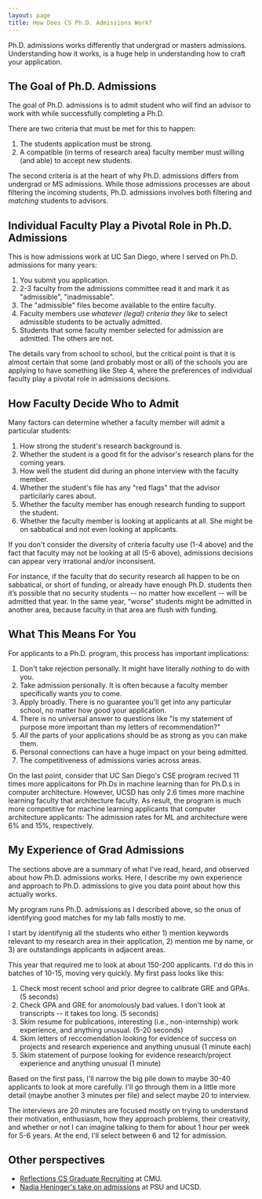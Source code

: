 ```yaml
---
layout: page
title: How Does CS Ph.D. Admissions Work?
--- 
```


Ph.D. admissions works differently that undergrad or masters admissions.
Understanding how it works, is a huge help in understanding how to craft your
application.

## The Goal of Ph.D. Admissions

The goal of Ph.D. admissions is to admit student who will find an advisor to
work with while successfully completing a Ph.D.

There are two criteria that must be met for this to happen:

1. The students application must be strong.
2. A compatible (in terms of research area) faculty member must willing (and able) to accept new students.

The second criteria is at the heart of why Ph.D. admissions differs from
undergrad or MS admissions.  While those admissions processes are about
filtering the incoming students, Ph.D. admissions involves both filtering and
*matching* students to advisors.

## Individual Faculty Play a Pivotal Role in Ph.D. Admissions

This is how admissions work at UC San Diego, where I served on Ph.D. admissions for
many years:

1. You submit you application.
2. 2-3 faculty from the admissions committee read it and mark it as "admissible", "inadmissable".
3. The "admissible" files become available to the entire faculty.
4. Faculty members use *whatever (legal) criteria they like* to select admissible students to be actually admitted.
5. Students that some faculty member selected for admission are admitted.  The others are not.

The details vary from school to school, but the critical point is
that it is almost certain that some (and probably most or all) of the schools
you are applying to have something like Step 4, where the preferences of
individual faculty play a pivotal role in admissions decisions.

## How Faculty Decide Who to Admit

Many factors can determine whether a faculty member will admit a particular students:

1. How strong the student's research background is.
2. Whether the student is a good fit for the advisor's research plans for the coming years.
3. How well the student did during an phone interview with the faculty member.
4. Whether the student's file has any "red flags" that the advisor particilarly cares about.
5. Whether the faculty member has enough research funding to support the student.
6. Whether the faculty member is looking at applicants at all.  She might be on sabbatical and not even looking at applicants.

If you don't consider the diversity of criteria faculty use (1-4 above) and the
fact that faculty may not be looking at all (5-6 above), admissions decisions
can appear very irrational and/or inconsisent.

For instance, if the faculty that do security research all happen to be on
sabbatical, or short of funding, or already have enough Ph.D. students then
it’s possible that no security students -- no matter how excellent -- will be
admitted that year.  In the same year, “worse” students might be admitted in
another area, because faculty in that area are flush with funding.

## What This Means For You

For applicants to a Ph.D. program, this process has important implications:

1. Don't take rejection personally.  It might have literally _nothing_ to do with you.
2. Take admission personally.  It is often because a faculty member specifically wants *you* to come.
3. Apply broadly.  There is no guarantee you'll get into any particular school, no matter how good your application.
4. There is no universal answer to questions like "Is my statement of purpose more important than my letters of recommendation?"
5. *All* the parts of your applications should be as strong as you can make them.
6. Personal connections can have a huge impact on your being admitted.
7. The competitiveness of admissions varies across areas.

On the last point, consider that UC San Diego's CSE program recived 11 times
more applicaitons for Ph.Ds in machine learning than for Ph.D.s in computer
architecture.  However, UCSD has only 2.6 times more machine learning faculty
that architecture faculty.  As result, the program is much more competitive for
machine learning applicants that computer architecture applicants: The
admission rates for ML and architecture were 6% and 15%, respectively.

## My Experience of Grad Admissions

The sections above are a summary of what I've read, heard, and observed about
how Ph.D. admissions works.  Here, I describe my own experience and approach to
Ph.D. admissions to give you data point about how this actually works.

My program runs Ph.D. admissions as I described above, so the onus of identifying good
matches for my lab falls mostly to me.

I start by identifynig all the students who either 1) mention keywords
relevant to my research area in their application,
2) mention me by name, or 3) are outstandings applicants in adjacent areas.

This year that required me to look at about 150-200 applicants.  I'd do this in batches
of 10-15, moving very quickly.  My first pass looks like this:

1. Check most recent school and prior degree to calibrate GRE and GPAs. (5 seconds)
2. Check GPA and GRE for anomolously bad values.  I don't look at transcripts -- it takes too long. (5 seconds)
3. Skim resume for publications, interesting (i.e., non-internship) work experience, and anything unusual. (5-20 seconds)
4. Skim letters of reccomendation looking for evidence of success on projects and research experience and anything unusual (1 minute each)
5. Skim statement of purpose looking for evidence research/project experience and anything unusual (1 minute)

Based on the first pass, I'll narrow the big pile down to maybe 30-40
applicants to look at more carefully.  I'll go through them in a little more
detail (maybe another 3 minutes per file) and select maybe 20 to interview.

The interviews are 20 minutes are focused mostly on trying to understand their
motivation, enthusiasm, how they approach problems, their creativity, and
whether or not I can imagine talking to them for about 1 hour per week for 5-6
years.  At the end, I'll select between 6 and 12 for admission.

## Other perspectives

* [Reflections CS Graduate Recruiting](https://da-data.blogspot.com/2015/03/reflecting-on-cs-graduate-admissions.html) at CMU.
* [Nadia Heninger's take on admissions](https://youtu.be/thZdtIQ3i_g) at PSU and UCSD.
